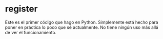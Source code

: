 # register
Este es el primer código que hago en Python. Simplemente está hecho para poner en práctica lo poco que sé actualmente. No tiene ningún uso más allá de ver el funcionamiento.
